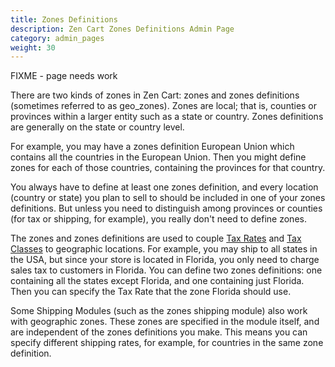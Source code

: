 ```yaml
---
title: Zones Definitions
description: Zen Cart Zones Definitions Admin Page 
category: admin_pages
weight: 30
---
```


FIXME - page needs work 

There are two kinds of zones in Zen Cart: zones and zones definitions (sometimes referred to as geo_zones). Zones are local; that is, counties or provinces within a larger entity such as a state or country. Zones definitions are generally on the state or country level.


For example, you may have a zones definition European Union which contains all the countries in the European Union. Then you might define zones for each of those countries, containing the provinces for that country.


You always have to define at least one zones definition, and every location (country or state) you plan to sell to should be included in one of your zones definitions. But unless you need to distinguish among provinces or counties (for tax or shipping, for example), you really don't need to define zones.


The zones and zones definitions are used to couple 
[Tax Rates](/user/admin_pages/locations/tax_rates) and 
[Tax Classes](/user/admin_pages/locations/tax_classes) to geographic locations. 
For example, you may ship to all states in the USA, but since your store is located in Florida, you only need to charge sales tax to customers in Florida. You can define two zones definitions: one containing all the states except Florida, and one containing just Florida. Then you can specify the Tax Rate that the zone Florida should use.


Some Shipping Modules (such as the zones shipping module) also work with geographic zones. These zones are specified in the module itself, and are independent of the zones definitions you make. This means you can specify different shipping rates, for example, for countries in the same zone definition.

